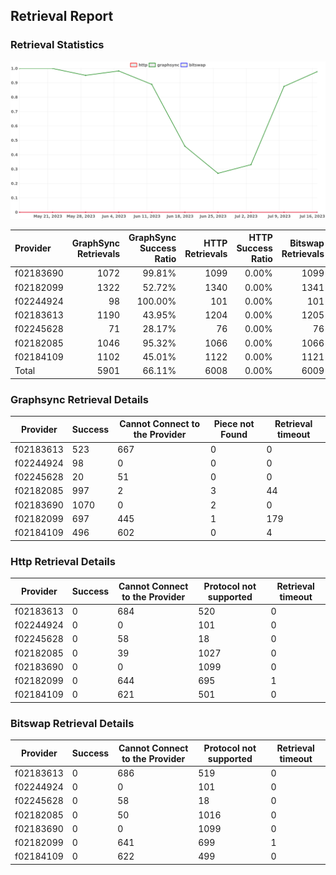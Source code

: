 ## Retrieval Report
### Retrieval Statistics
<img src="https://raw.githubusercontent.com/data-preservation-programs/filplus-checker-assets/main/filecoin-project/filecoin-plus-large-datasets/issues/1970/1689575166393.png"/>

| Provider  | GraphSync Retrievals | GraphSync Success Ratio | HTTP Retrievals | HTTP Success Ratio | Bitswap Retrievals | Bitswap Success Ratio |
| :-------- | -------------------: | ----------------------: | --------------: | -----------------: | -----------------: | --------------------: |
| f02183690 |                 1072 |                  99.81% |            1099 |              0.00% |               1099 |                 0.00% |
| f02182099 |                 1322 |                  52.72% |            1340 |              0.00% |               1341 |                 0.00% |
| f02244924 |                   98 |                 100.00% |             101 |              0.00% |                101 |                 0.00% |
| f02183613 |                 1190 |                  43.95% |            1204 |              0.00% |               1205 |                 0.00% |
| f02245628 |                   71 |                  28.17% |              76 |              0.00% |                 76 |                 0.00% |
| f02182085 |                 1046 |                  95.32% |            1066 |              0.00% |               1066 |                 0.00% |
| f02184109 |                 1102 |                  45.01% |            1122 |              0.00% |               1121 |                 0.00% |
| Total     |                 5901 |                  66.11% |            6008 |              0.00% |               6009 |                 0.00% |

### Graphsync Retrieval Details
| Provider  | Success | Cannot Connect to the Provider | Piece not Found | Retrieval timeout |
| --------- | ------- | ------------------------------ | --------------- | ----------------- |
| f02183613 | 523     | 667                            | 0               | 0                 |
| f02244924 | 98      | 0                              | 0               | 0                 |
| f02245628 | 20      | 51                             | 0               | 0                 |
| f02182085 | 997     | 2                              | 3               | 44                |
| f02183690 | 1070    | 0                              | 2               | 0                 |
| f02182099 | 697     | 445                            | 1               | 179               |
| f02184109 | 496     | 602                            | 0               | 4                 |

### Http Retrieval Details
| Provider  | Success | Cannot Connect to the Provider | Protocol not supported | Retrieval timeout |
| --------- | ------- | ------------------------------ | ---------------------- | ----------------- |
| f02183613 | 0       | 684                            | 520                    | 0                 |
| f02244924 | 0       | 0                              | 101                    | 0                 |
| f02245628 | 0       | 58                             | 18                     | 0                 |
| f02182085 | 0       | 39                             | 1027                   | 0                 |
| f02183690 | 0       | 0                              | 1099                   | 0                 |
| f02182099 | 0       | 644                            | 695                    | 1                 |
| f02184109 | 0       | 621                            | 501                    | 0                 |

### Bitswap Retrieval Details
| Provider  | Success | Cannot Connect to the Provider | Protocol not supported | Retrieval timeout |
| --------- | ------- | ------------------------------ | ---------------------- | ----------------- |
| f02183613 | 0       | 686                            | 519                    | 0                 |
| f02244924 | 0       | 0                              | 101                    | 0                 |
| f02245628 | 0       | 58                             | 18                     | 0                 |
| f02182085 | 0       | 50                             | 1016                   | 0                 |
| f02183690 | 0       | 0                              | 1099                   | 0                 |
| f02182099 | 0       | 641                            | 699                    | 1                 |
| f02184109 | 0       | 622                            | 499                    | 0                 |
